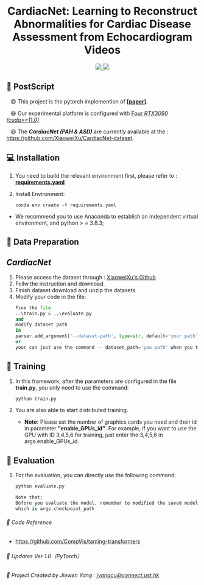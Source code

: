 <div align=center>
<h1> CardiacNet: Learning to Reconstruct Abnormalities for Cardiac Disease Assessment from Echocardiogram Videos </h1>
</div>
<div align=center>

   
<a src="https://img.shields.io/badge/%F0%9F%9A%80-xmed_Lab-ed6c00.svg?style=flat-square" href="https://xmengli.github.io/">
<img src="https://img.shields.io/badge/%F0%9F%9A%80-xmed_Lab-ed6c00.svg?style=flat-square">
</a>

<a src="https://img.shields.io/badge/%F0%9F%9A%80-XiaoweiXu's Github-blue.svg?style=flat-square" href="https://github.com/XiaoweiXu/CardiacUDA-dataset">
<img src="https://img.shields.io/badge/%F0%9F%9A%80-Xiaowei Xu's Github-blue.svg?style=flat-square">
</a>

</div>


## :hammer: PostScript
&ensp; :smile: This project is the pytorch implemention of **[[paper](https://arxiv.org/abs/2309.11145)]**.

&ensp; :laughing: Our experimental platform is configured with <u>Four *RTX3090 (cuda>=11.0)*</u>

&ensp; :smiley: The ***CardiacNet (PAH & ASD)*** are currently available at the : 
&ensp; &ensp; &ensp; &ensp; https://github.com/XiaoweiXu/CardiacNet-dataset.

## :computer: Installation


1. You need to build the relevant environment first, please refer to : [**requirements.yaml**](requirements.yaml)

2. Install Environment:
    ```
    conda env create -f requirements.yaml
    ```

+ We recommend you to use Anaconda to establish an independent virtual environment, and python > = 3.8.3; 


## :blue_book: Data Preparation

## *CardiacNet*
 1.  Please access the dataset through : [XiaoweiXu's Github](https://github.com/XiaoweiXu/)
 2.  Follw the instruction and download.
 3.  Finish dataset download and unzip the datasets.
 4.  Modify your code in the file:
        ```python
        Fine the file
        ..\train.py & ..\evaluate.py
        and 
        modify dataset path 
        in
        parser.add_argument('--dataset-path', type=str, default='your path', help='Path to data.') 
        or
        your can just use the command -- dataset_path='you path' when you train or evalute the model

## :feet: Training

1. In this framework, after the parameters are configured in the file **train.py**, you only need to use the command:

    ```python
    python train.py
2. You are also able to start distributed training. 

   - **Note:** Please set the number of graphics cards you need and their id in parameter **"enable_GPUs_id"**. For example, if you want to use the GPU with ID 3,4,5,6 for training, just enter the 3,4,5,6 in args.enable_GPUs_id.

## :feet: Evaluation

1. For the evaluation, you can directly use the following command:

    ```python
    python evaluate.py
    
    Note that:
    Before you evaluate the model, remember to modified the saved model path in the file evaluate.py, 
    which is args.checkpoint_path


###### :rocket: Code Reference 
  - https://github.com/CompVis/taming-transformers

###### :rocket: Updates Ver 1.0（PyTorch）
###### :rocket: Project Created by Jiewen Yang : jyangcu@connect.ust.hk